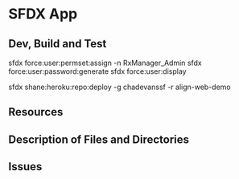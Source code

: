 # SFDX App

## Dev, Build and Test

sfdx force:user:permset:assign -n RxManager_Admin
sfdx force:user:password:generate
sfdx force:user:display

sfdx shane:heroku:repo:deploy -g chadevanssf -r align-web-demo

## Resources

## Description of Files and Directories

## Issues
